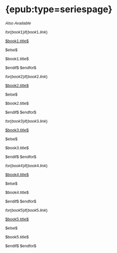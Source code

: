 # {epub:type=seriespage}

<div style="font-size: small; font-family: sans-serif;">

<p class="center top-margin" style="margin-bottom: 1em; font-style: italic;">Also Available</p>

$for(book1)$$if(book1.link)$
<p class="center"><a href="$book1.link$">$book1.title$</a></p>
$else$
<p class="center">$book1.title$</p>
$endif$
$endfor$

$for(book2)$$if(book2.link)$
<p class="center"><a href="$book2.link$">$book2.title$</a></p>
$else$
<p class="center">$book2.title$</p>
$endif$
$endfor$

$for(book3)$$if(book3.link)$
<p class="center"><a href="$book3.link$">$book3.title$</a></p>
$else$
<p class="center">$book3.title$</p>
$endif$
$endfor$

$for(book4)$$if(book4.link)$
<p class="center"><a href="$book4.link$">$book4.title$</a></p>
$else$
<p class="center">$book4.title$</p>
$endif$
$endfor$

$for(book5)$$if(book5.link)$
<p class="center"><a href="$book5.link$">$book5.title$</a></p>
$else$
<p class="center">$book5.title$</p>
$endif$
$endfor$

</div>
